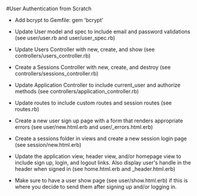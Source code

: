 #User Authentication from Scratch

* Add bcrypt to Gemfile: gem 'bcrypt'

* Update User model and spec to include email and password validations (see user/user.rb and user/user_spec.rb)

* Update Users Controller with new, create, and show (see controllers/users_controller.rb)

* Create a Sessions Controller with new, create, and destroy (see controllers/sessions_controller.rb)

* Update Application Controller to include current_user and authorize methods (see controllers/application_controller.rb)

* Update routes to include custom routes and session routes (see routes.rb)

* Create a new user sign up page with a form that renders appropriate errors (see user/new.html.erb and user/_errors.html.erb)

* Create a sessions folder in views and create a new session login page (see session/new.html.erb)

* Update the application view, header view, and/or homepage view to include sign up, login, and logout links. Also display user's handle in the header when signed in (see home.html.erb and _header.html.erb)

* Make sure to have a user show page (see user/show.html.erb) if this is where you decide to send them after signing up and/or logging in.

